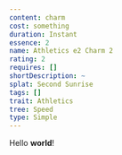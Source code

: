 ```yaml
---
content: charm
cost: something
duration: Instant
essence: 2
name: Athletics e2 Charm 2
rating: 2
requires: []
shortDescription: ~
splat: Second Sunrise
tags: []
trait: Athletics
tree: Speed
type: Simple
---
```


Hello **world**!
